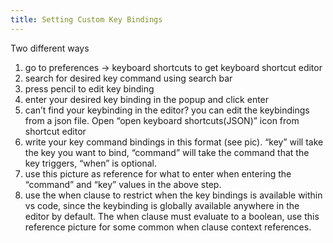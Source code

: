 ```yaml
---
title: Setting Custom Key Bindings
---
```

Two different ways 
1. go to preferences -> keyboard shortcuts to get keyboard shortcut editor 
2. search for desired key command using search bar 
3. press pencil to edit key binding 
4. enter your desired key binding in the popup and click enter 
5. can’t find your keybinding in the editor? you can edit the keybindings from a json file. Open “open keyboard shortcuts(JSON)” icon from shortcut editor 
6. write your key command bindings in this format (see pic).  “key” will take the key you want to bind, “command” will take the command that the key triggers, “when” is optional. 
7. use this picture as reference for what to enter when entering the “command” and “key” values in the above step. 
8. use the when clause to restrict when the key bindings is available within vs code, since the keybinding is globally available anywhere in the editor by default. The when clause must evaluate to a boolean, use this reference picture for some common when clause context references.

